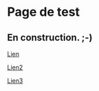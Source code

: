 # Page de test

## En construction. ;-)

[Lien](livre/index.html)

[Lien2](livre/test.html)

[Lien3](test.html)
